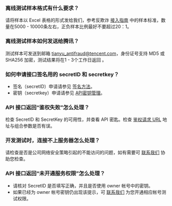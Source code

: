 ### 离线测试样本格式有什么要求？
请将样本以 Excel 表格的形式发给我们，参考反欺诈 [接入指南]() 中的样本标准，数量在5000 - 10000条左右，正负样本比例最好不要超过20：1。
### 离线测试样本如何发送给腾讯？
测试样本可发送到邮箱  tianyu_antifraud@tencent.com，身份证号支持 MD5 或 SHA256 加密，测试结果将在1 - 3个工作日返回 。

### 如何申请接口签名用的 secretID 和 secretkey？
- 签名（secretID）申请请参见 [签名方法](https://cloud.tencent.com/document/product/215/1693)。
- 密钥（secretkey）申请请参见 [API密钥管理](https://console.cloud.tencent.com/cam/capi)。

### API 接口返回“鉴权失败”怎么处理？
检查 SecretID 和 SecretKey 的可用性，并查看 API 密匙。检查 [鉴权请求 URL]() 地址与组合参数是否有误。
### 开发测试时，连接不上服务器怎么处理？
请检查是否是公司网络安全策略引起的不能访问的问题，如有需要可 [联系我们](https://cloud.tencent.com/about/connect) 协助您检查。

### API 接口返回“未开通服务权限”怎么处理？
- 请核对 SecretID 是否填写正确，并且是否使用 owner 帐号中的密钥。
- 如果已经为 owner 帐号密钥仍出现该提示，可 [联系我们](https://cloud.tencent.com/about/connect) 为您开通相应帐号测试权限。
